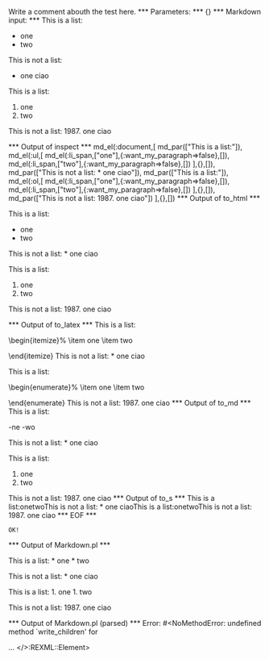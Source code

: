 Write a comment abouth the test here.
*** Parameters: ***
{}
*** Markdown input: ***
This is a list:
* one
* two

This is not a list:
* one
ciao

This is a list:
1. one
1. two

This is not a list:
1987. one
ciao

*** Output of inspect ***
md_el(:document,[
	md_par(["This is a list:"]),
	md_el(:ul,[
		md_el(:li_span,["one"],{:want_my_paragraph=>false},[]),
		md_el(:li_span,["two"],{:want_my_paragraph=>false},[])
	],{},[]),
	md_par(["This is not a list: * one ciao"]),
	md_par(["This is a list:"]),
	md_el(:ol,[
		md_el(:li_span,["one"],{:want_my_paragraph=>false},[]),
		md_el(:li_span,["two"],{:want_my_paragraph=>false},[])
	],{},[]),
	md_par(["This is not a list: 1987. one ciao"])
],{},[])
*** Output of to_html ***
<p>This is a list:</p>

<ul>
<li>one</li>

<li>two</li>
</ul>

<p>This is not a list: * one ciao</p>

<p>This is a list:</p>

<ol>
<li>one</li>

<li>two</li>
</ol>

<p>This is not a list: 1987. one ciao</p>
*** Output of to_latex ***
This is a list:

\begin{itemize}%
\item one
\item two

\end{itemize}
This is not a list: * one ciao

This is a list:

\begin{enumerate}%
\item one
\item two

\end{enumerate}
This is not a list: 1987. one ciao
*** Output of to_md ***
This is a list:

-ne
-wo

This is not a list: * one ciao

This is a list:

1.  one
2.  two

This is not a list: 1987. one ciao
*** Output of to_s ***
This is a list:onetwoThis is not a list: * one ciaoThis is a list:onetwoThis is not a list: 1987. one ciao
*** EOF ***



	OK!



*** Output of Markdown.pl ***
<p>This is a list:
* one
* two</p>

<p>This is not a list:
* one
ciao</p>

<p>This is a list:
1. one
1. two</p>

<p>This is not a list:
1987. one
ciao</p>

*** Output of Markdown.pl (parsed) ***
Error: #<NoMethodError: undefined method `write_children' for <div> ... </>:REXML::Element>
